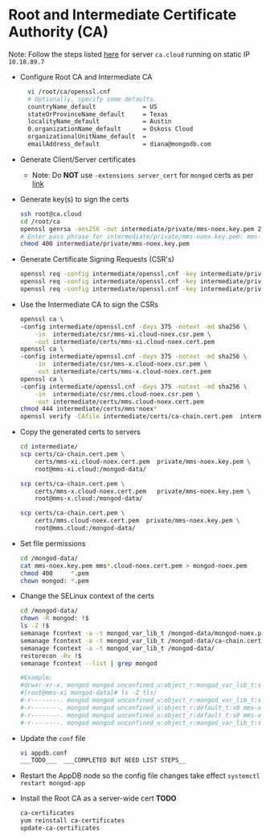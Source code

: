 # Root and Intermediate Certificate Authority (CA)

Note: Follow the steps listed [here](https://jamielinux.com/docs/openssl-certificate-authority/introduction.html) for server `ca.cloud` running on static IP `10.18.89.7`



- Configure Root CA and Intermediate CA

  ```bash
    vi /root/ca/openssl.cnf
    # Optionally, specify some defaults.
    countryName_default             = US
    stateOrProvinceName_default     = Texas
    localityName_default            = Austin
    0.organizationName_default      = Oskoss Cloud
    organizationalUnitName_default  =
    emailAddress_default            = diana@mongodb.com
  ```

- Generate Client/Server certificates
  - Note: Do __NOT__ use `-extensions server_cert` for `mongod` certs as per [link](https://groups.google.com/forum/#!topic/mongodb-user/EmESxx5KK9Q)
- Generate key(s) to sign the certs
    ```bash
    ssh root@ca.cloud
    cd /root/ca
    openssl genrsa -aes256 -out intermediate/private/mms-noex.key.pem 2048
    # Enter pass phrase for intermediate/private/mms-noex.key.pem: mms-H0m3L4b
    chmod 400 intermediate/private/mms-noex.key.pem
    ```
- Generate Certificate Signing Requests (CSR's)
    ```bash
    openssl req -config intermediate/openssl.cnf -key intermediate/private/mms-noex.key.pem -new -sha256 -out intermediate/csr/mms-x.cloud-noex.csr.pem
    openssl req -config intermediate/openssl.cnf -key intermediate/private/mms-noex.key.pem -new -sha256 -out intermediate/csr/mms-xi.cloud-noex.csr.pem
    openssl req -config intermediate/openssl.cnf -key intermediate/private/mms-noex.key.pem -new -sha256 -out intermediate/csr/mms.cloud-noex.csr.pem
    ```
- Use the Intermediate CA to sign the CSRs 
    ```bash
    openssl ca \
    -config intermediate/openssl.cnf -days 375 -notext -md sha256 \
        -in  intermediate/csr/mms-xi.cloud-noex.csr.pem \
        -out intermediate/certs/mms-xi.cloud-noex.cert.pem
    openssl ca \
    -config intermediate/openssl.cnf -days 375 -notext -md sha256 \
        -in  intermediate/csr/mms-x.cloud-noex.csr.pem \
        -out intermediate/certs/mms-x.cloud-noex.cert.pem
    openssl ca \
    -config intermediate/openssl.cnf -days 375 -notext -md sha256 \
        -in  intermediate/csr/mms.cloud-noex.csr.pem \
        -out intermediate/certs/mms.cloud-noex.cert.pem
    chmod 444 intermediate/certs/mms*noex*
    openssl verify -CAfile intermediate/certs/ca-chain.cert.pem  intermediate/certs/mms*noex*
    ```
- Copy the generated certs to servers
    ```bash
    cd intermediate/
    scp certs/ca-chain.cert.pem \
        certs/mms-xi.cloud-noex.cert.pem  private/mms-noex.key.pem \
        root@mms-xi.cloud:/mongod-data/

    scp certs/ca-chain.cert.pem \
        certs/mms-x.cloud-noex.cert.pem   private/mms-noex.key.pem \
        root@mms-x.cloud:/mongod-data/

    scp certs/ca-chain.cert.pem \
        certs/mms.cloud-noex.cert.pem  private/mms-noex.key.pem \
        root@mms.cloud:/mongod-data/
    ```
- Set file permissions
    ```bash
    cd /mongod-data/
    cat mms-noex.key.pem mms*.cloud-noex.cert.pem > mongod-noex.pem
    chmod 400     *.pem
    chown mongod: *.pem
    ```
- Change the SELinux context of the certs
    ```bash
    cd /mongod-data/
    chown -R mongod: !$
    ls -Z !$
    semanage fcontext -a -t mongod_var_lib_t /mongod-data/mongod-noex.pem
    semanage fcontext -a -t mongod_var_lib_t /mongod-data/ca-chain.cert.pem
    semanage fcontext -a -t mongod_var_lib_t /mongod-data/
    restorecon -Rv !$
    semanage fcontext --list | grep mongod

    #Example:
    #drwxr-xr-x. mongod mongod unconfined_u:object_r:mongod_var_lib_t:s0 tls
    #[root@mms-xi mongod-data]# ls -Z tls/
    #-r--------. mongod mongod unconfined_u:object_r:mongod_var_lib_t:s0 ca-chain.cert.pem
    #-r--------. mongod mongod unconfined_u:object_r:default_t:s0 mms-xi.cloud.cert.pem
    #-r--------. mongod mongod unconfined_u:object_r:default_t:s0 mms-xi.cloud.key.pem
    #-r--------. mongod mongod unconfined_u:object_r:mongod_var_lib_t:s0 mongod.pem
    ```
- Update the `conf` file
    ```bash
    vi appdb.conf
    ___TODO___  ___COMPLETED BUT NEED LIST STEPS__
    ```
- Restart the AppDB node so the config file changes take effect `systemctl restart mongod-app`
- Install the Root CA as a server-wide cert __TODO__
    ```bash
    ca-certificates
    yum reinstall ca-certificates
    update-ca-certificates
    ```
